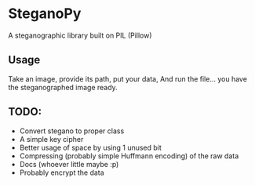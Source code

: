 # SteganoPy
A steganographic library built on PIL (Pillow)

## Usage
Take an image, provide its path, put your data, And run the file... you have the steganographed image ready.

## TODO:
- Convert stegano to proper class
- A simple key cipher
- Better usage of space by using 1 unused bit
- Compressing (probably simple Huffmann encoding) of the raw data
- Docs (whoever little maybe :p)
- Probably encrypt the data
